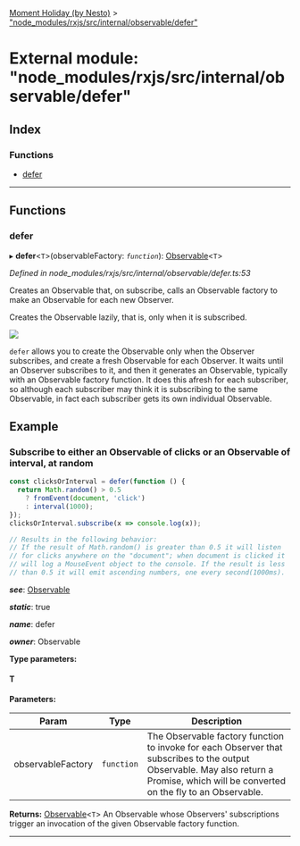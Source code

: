 [Moment Holiday (by Nesto)](../README.md) > ["node_modules/rxjs/src/internal/observable/defer"](../modules/_node_modules_rxjs_src_internal_observable_defer_.md)

# External module: "node_modules/rxjs/src/internal/observable/defer"

## Index

### Functions

* [defer](_node_modules_rxjs_src_internal_observable_defer_.md#defer)

---

## Functions

<a id="defer"></a>

###  defer

▸ **defer**<`T`>(observableFactory: *`function`*): [Observable](../classes/_node_modules_rxjs_src_internal_observable_.observable.md)<`T`>

*Defined in node_modules/rxjs/src/internal/observable/defer.ts:53*

Creates an Observable that, on subscribe, calls an Observable factory to make an Observable for each new Observer.

Creates the Observable lazily, that is, only when it is subscribed.

![](defer.png)

`defer` allows you to create the Observable only when the Observer subscribes, and create a fresh Observable for each Observer. It waits until an Observer subscribes to it, and then it generates an Observable, typically with an Observable factory function. It does this afresh for each subscriber, so although each subscriber may think it is subscribing to the same Observable, in fact each subscriber gets its own individual Observable.

Example
-------

### Subscribe to either an Observable of clicks or an Observable of interval, at random

```javascript
const clicksOrInterval = defer(function () {
  return Math.random() > 0.5
    ? fromEvent(document, 'click')
    : interval(1000);
});
clicksOrInterval.subscribe(x => console.log(x));

// Results in the following behavior:
// If the result of Math.random() is greater than 0.5 it will listen
// for clicks anywhere on the "document"; when document is clicked it
// will log a MouseEvent object to the console. If the result is less
// than 0.5 it will emit ascending numbers, one every second(1000ms).
```
*__see__*: [Observable](../classes/_node_modules_rxjs_src_internal_observable_.observable.md)

*__static__*: true

*__name__*: defer

*__owner__*: Observable

**Type parameters:**

#### T 
**Parameters:**

| Param | Type | Description |
| ------ | ------ | ------ |
| observableFactory | `function` |  The Observable factory function to invoke for each Observer that subscribes to the output Observable. May also return a Promise, which will be converted on the fly to an Observable. |

**Returns:** [Observable](../classes/_node_modules_rxjs_src_internal_observable_.observable.md)<`T`>
An Observable whose Observers' subscriptions trigger
an invocation of the given Observable factory function.

___

